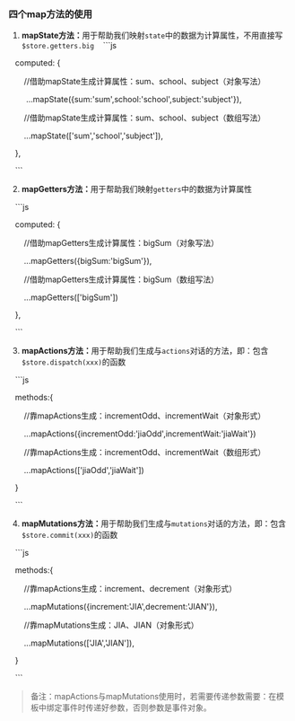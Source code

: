 ### 四个map方法的使用


1. <strong>mapState方法：</strong>用于帮助我们映射```state```中的数据为计算属性，不用直接写```$store.getters.big```
   ```js

   computed: {

       //借助mapState生成计算属性：sum、school、subject（对象写法）

        ...mapState({sum:'sum',school:'school',subject:'subject'}),

       //借助mapState生成计算属性：sum、school、subject（数组写法）

       ...mapState(['sum','school','subject']),

   },

   ```

  

2. <strong>mapGetters方法：</strong>用于帮助我们映射```getters```中的数据为计算属性

  

   ```js

   computed: {

       //借助mapGetters生成计算属性：bigSum（对象写法）

       ...mapGetters({bigSum:'bigSum'}),

       //借助mapGetters生成计算属性：bigSum（数组写法）

       ...mapGetters(['bigSum'])

   },

   ```

  

3. <strong>mapActions方法：</strong>用于帮助我们生成与```actions```对话的方法，即：包含```$store.dispatch(xxx)```的函数

  

   ```js

   methods:{

       //靠mapActions生成：incrementOdd、incrementWait（对象形式）

       ...mapActions({incrementOdd:'jiaOdd',incrementWait:'jiaWait'})

       //靠mapActions生成：incrementOdd、incrementWait（数组形式）

       ...mapActions(['jiaOdd','jiaWait'])

   }

   ```

  

4. <strong>mapMutations方法：</strong>用于帮助我们生成与```mutations```对话的方法，即：包含```$store.commit(xxx)```的函数

  

   ```js

   methods:{

       //靠mapActions生成：increment、decrement（对象形式）

       ...mapMutations({increment:'JIA',decrement:'JIAN'}),

       //靠mapMutations生成：JIA、JIAN（对象形式）

       ...mapMutations(['JIA','JIAN']),

   }

   ```

  

> 备注：mapActions与mapMutations使用时，若需要传递参数需要：在模板中绑定事件时传递好参数，否则参数是事件对象。